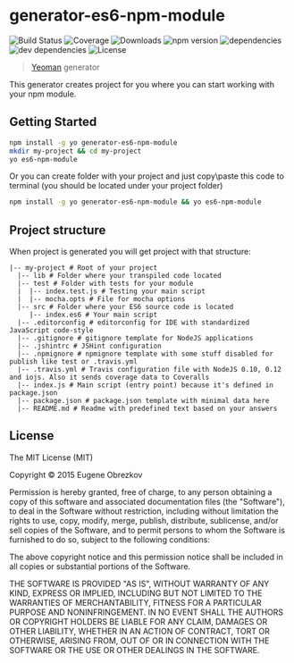 # generator-es6-npm-module

![Build Status](https://img.shields.io/travis/ghaiklor/generator-es6-npm-module.svg) ![Coverage](https://img.shields.io/coveralls/ghaiklor/generator-es6-npm-module.svg) ![Downloads](https://img.shields.io/npm/dm/generator-es6-npm-module.svg) ![npm version](https://img.shields.io/npm/v/generator-es6-npm-module.svg) ![dependencies](https://img.shields.io/david/ghaiklor/generator-es6-npm-module.svg) ![dev dependencies](https://img.shields.io/david/dev/ghaiklor/generator-es6-npm-module.svg) ![License](https://img.shields.io/npm/l/generator-es6-npm-module.svg)

> [Yeoman](http://yeoman.io) generator

This generator creates project for you where you can start working with your npm module.

## Getting Started

```bash
npm install -g yo generator-es6-npm-module
mkdir my-project && cd my-project
yo es6-npm-module
```

Or you can create folder with your project and just copy\paste this code to terminal (you should be located under your project folder)

```bash
npm install -g yo generator-es6-npm-module && yo es6-npm-module
```

## Project structure

When project is generated you will get project with that structure:

```
|-- my-project # Root of your project
  |-- lib # Folder where your transpiled code located
  |-- test # Folder with tests for your module
  |  |-- index.test.js # Testing your main script
  |  |-- mocha.opts # File for mocha options
  |-- src # Folder where your ES6 source code is located
     |-- index.es6 # Your main script
  |-- .editorconfig # editorconfig for IDE with standardized JavaScript code-style
  |-- .gitignore # gitignore template for NodeJS applications
  |-- .jshintrc # JSHint configuration
  |-- .npmignore # npmignore template with some stuff disabled for publish like test or .travis.yml
  |-- .travis.yml # Travis configuration file with NodeJS 0.10, 0.12 and iojs. Also it sends coverage data to Coveralls
  |-- index.js # Main script (entry point) because it's defined in package.json
  |-- package.json # package.json template with minimal data here
  |-- README.md # Readme with predefined text based on your answers
```

## License

The MIT License (MIT)

Copyright © 2015 Eugene Obrezkov

Permission is hereby granted, free of charge, to any person obtaining a copy
of this software and associated documentation files (the "Software"), to deal
in the Software without restriction, including without limitation the rights
to use, copy, modify, merge, publish, distribute, sublicense, and/or sell
copies of the Software, and to permit persons to whom the Software is
furnished to do so, subject to the following conditions:

The above copyright notice and this permission notice shall be included in all
copies or substantial portions of the Software.

THE SOFTWARE IS PROVIDED "AS IS", WITHOUT WARRANTY OF ANY KIND, EXPRESS OR
IMPLIED, INCLUDING BUT NOT LIMITED TO THE WARRANTIES OF MERCHANTABILITY,
FITNESS FOR A PARTICULAR PURPOSE AND NONINFRINGEMENT. IN NO EVENT SHALL THE
AUTHORS OR COPYRIGHT HOLDERS BE LIABLE FOR ANY CLAIM, DAMAGES OR OTHER
LIABILITY, WHETHER IN AN ACTION OF CONTRACT, TORT OR OTHERWISE, ARISING FROM,
OUT OF OR IN CONNECTION WITH THE SOFTWARE OR THE USE OR OTHER DEALINGS IN THE
SOFTWARE.
